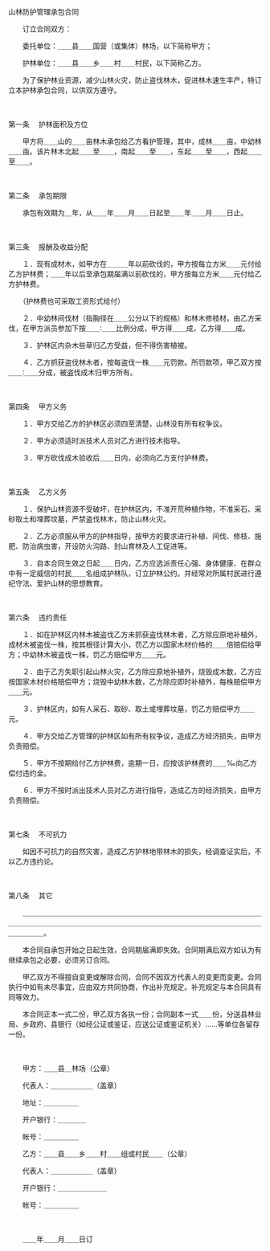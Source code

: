 



山林防护管理承包合同



 

　　订立合同双方：

　　委托单位：＿＿县＿＿国营（或集体）林场，以下简称甲方；

　　护林单位：＿＿县＿＿乡＿＿村＿＿村民，以下简称乙方。

　　为了保护林业资源，减少山林火灾，防止盗伐林木，促进林木速生丰产，特订立本护林承包合同，以供双方遵守。

　　

第一条
　护林面积及方位

　　甲方将＿＿山的＿＿亩林木承包给乙方看护管理，其中，成林＿＿亩，中幼林＿＿亩。该片林木北起＿＿至＿＿，南起＿＿至＿＿，东起＿＿至＿＿，西起＿＿至＿＿。

　　

第二条
　承包期限

　　承包有效期为＿年，从＿＿年＿＿月＿＿日起至＿＿年＿＿月＿＿日止。

　　

第三条
　报酬及收益分配

　　１．现有成材木，如甲方在＿＿＿年以前砍伐的，甲方按每立方米＿＿元付给乙方护林费；＿＿年以后至承包期届满以前砍伐的，甲方按每立方米＿＿元付给乙方护林费。

　　（护林费也可采取工资形式给付）

　　２．中幼林间伐材（指胸径在＿＿公分以下的规格）和林木修枝材，由乙方采伐，在甲方派员参加下按＿＿∶＿＿比例分成，甲方得＿＿成，乙方得＿＿成。

　　３．护林区内杂木些草归乙方受益，但不得伤害植被。

　　４．乙方抓获盗伐林木者，按每盗伐一株＿＿元罚款。所罚款项，甲乙双方按＿＿∶＿＿分成，被盗伐成木归甲方所有。

　　

第四条
　甲方义务

　　１．甲方交给乙方的护林区必须四至清楚，山林没有所有权争议。

　　２．甲方必须适时派技术人员对乙方进行技术指导。

　　３．甲方砍伐成木验收后＿＿日内，必须向乙方支付护林费。

　　

第五条
　乙方义务

　　１．保护山林资源不受破坏，在护林区内，不准开荒种植作物，不准采石、采砂取土和埋葬坟墓，严禁盗伐林木，防止山林火灾。

　　２．乙方必须服从甲方的护林指导，按甲方的要求进行补植、间伐、修枝、施肥、防治病虫害，开设防火沟路、封山育林及人工促进等。

　　３．自本合同生效之日起＿＿日内，乙方应选派责任心强、身体健康、在群众中有一定威信的村民＿＿名组成护林队，订立护林公约。并经常对所属村民进行遵纪守法、爱护山林的思想教育。

　　

第六条
　违约责任

　　１．如在护林区内林木被盗伐乙方未抓获盗伐林木者，乙方除应原地补植外，成材木被盗伐一株，按其根径计算大小，罚乙方以国家木材价格的＿＿倍赔偿给甲方；中幼林木被盗伐一株，罚乙方赔偿甲方＿＿元。

　　２．由于乙方失职引起山林火灾，乙方除应原地补植外，烧毁成木数，乙方应按国家木材价格赔偿甲方；烧毁中幼林木数，乙方除应即时补植外，每株赔偿甲方＿＿元。

　　３．护林区内，如有人采石、取砂、取土或埋葬坟墓，罚乙方赔偿甲方＿＿元。

　　４．甲方交给乙方管理的护林区如有所有权争议，造成乙方经济损失，由甲方负责赔偿。

　　５．甲方不按期给付乙方护林费，逾期一日，应按该护林费的＿＿‰向乙方偿付违约金。

　　６．甲方不按时派出技术人员对乙方进行指导，造成乙方的经济损失，由甲方负责赔偿。

　　

第七条
　不可抗力

　　如因不可抗力的自然灾害，造成乙方护林地带林木的损失，经调查证实后，不以乙方违约论。

　　

第八条
　其它

　　＿＿＿＿＿＿＿＿＿＿＿＿＿＿＿＿＿＿＿＿＿＿＿＿＿＿＿＿＿＿＿＿＿＿＿＿＿＿＿＿＿＿＿＿＿＿＿＿＿＿＿＿＿＿＿＿＿＿＿＿＿＿＿＿＿＿＿＿＿＿＿＿＿＿＿。

　　本合同自承包开始之日起生效，合同期届满即失效。合同期满后双方如认为有继续承包之必要，必须另订合同。

　　甲乙双方不得擅自变更或解除合同，合同不因双方代表人的变更而变更。合同执行中如有未尽事宜，应由双方共同协商，作出补充规定。补充规定与本合同具有同等效力。

　　本合同正本一式二份，甲乙双方各执一份；合同副本一式＿＿份，分送县林业局、乡政府、县银行（如经公证或鉴证，应送公证或鉴证机关）……等单位各留存一份。

　　

　　甲方：＿＿县＿林场（公章）

　　代表人：＿＿＿＿＿＿（盖章）

　　地址：＿＿＿＿＿

　　开户银行：＿＿＿＿

　　帐号：＿＿＿＿＿

　　乙方：＿＿县＿＿乡＿＿村＿＿组或村民＿＿（公章）

　　代表人：＿＿＿＿＿＿（盖章）

　　开户银行：＿＿＿＿＿＿＿

　　帐号：＿＿＿＿＿

　　　　　　　　　　　　　　　

　　＿＿年＿＿月＿＿日订